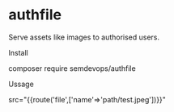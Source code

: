 # authfile
Serve assets like images to authorised users.

Install

composer require semdevops/authfile


Ussage

src="{{route('file',['name'=>'path/test.jpeg'])}}"
